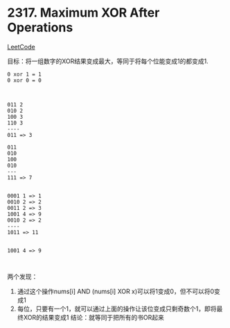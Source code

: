 # 2317. Maximum XOR After Operations
[LeetCode](https://leetcode.com/problems/maximum-xor-after-operations/description/)

目标：将一组数字的XOR结果变成最大，等同于将每个位能变成1的都变成1.
```
0 xor 1 = 1
0 xor 0 = 0



011 2
010 2 
100 3
110 3
----
011 => 3

011
010
100
010
---
111 => 7


0001 1 => 1
0010 2 => 2
0011 2 => 3
1001 4 => 9
0010 2 => 2
----
1011 => 11


1001 4 => 9



```
两个发现：
1. 通过这个操作nums[i] AND (nums[i] XOR x)可以将1变成0，但不可以将0变成1
2. 每位，只要有一个1，就可以通过上面的操作让该位变成只剩奇数个1，即将最终XOR的结果变成1
   结论：就等同于把所有的书OR起来